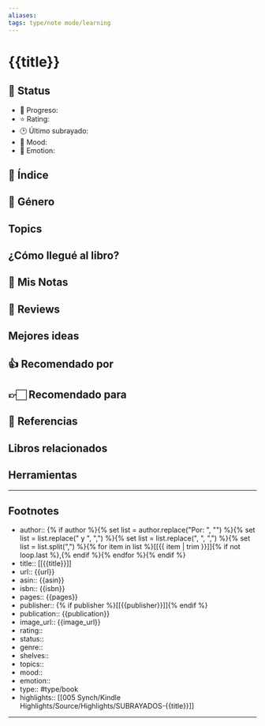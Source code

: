 ```yaml
---
aliases: 
tags: type/note mode/learning
---
```

# {{title}}

## 🔖 Status
- 🏁 Progreso:
- ⭐ Rating:
- 🕑 Último subrayado:  
- 🧠 Mood: 
- 💚 Emotion: 

## 📄 Índice

## 📑 Género 

## Topics 

## ¿Cómo llegué al libro?

## 📝 Mis Notas

## 🧐 Reviews

## Mejores ideas

## 👍 Recomendado por 
 
## 👉🏻 Recomendado para
 
## 🔗 Referencias

## Libros relacionados

## Herramientas 

---
## Footnotes
- author:: {% if author %}{% set list = author.replace("Por: ", "") %}{% set list = list.replace(" y ", ",") %}{% set list = list.replace(", ", ",") %}{% set list = list.split(",") %}{% for item in list %}[[{{ item | trim }}]]{% if not loop.last %},{% endif %}{% endfor %}{% endif %}
- title:: [[{{title}}]] 
- url:: {{url}} 
- asin:: {{asin}}
- isbn:: {{isbn}}
- pages:: {{pages}}  
- publisher:: {% if publisher %}[[{{publisher}}]]{% endif %}
- publication:: {{publication}}
- image_url:: {{image_url}} 
- rating::  
- status::  
- genre::  
- shelves::
- topics:: 
- mood::  
- emotion::
- type:: #type/book
- highlights:: [[005 Synch/Kindle Highlights/Source/Highlights/SUBRAYADOS-{{title}}]]
--- 

